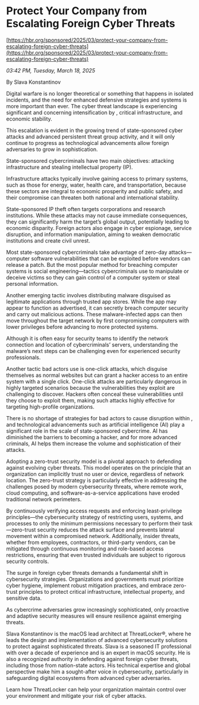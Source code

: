 # Protect Your Company from Escalating Foreign Cyber Threats

[https://hbr.org/sponsored/2025/03/protect-your-company-from-escalating-foreign-cyber-threats](https://hbr.org/sponsored/2025/03/protect-your-company-from-escalating-foreign-cyber-threats)

*03:42 PM, Tuesday, March 18, 2025*

By Slava Konstantinov

Digital warfare is no longer theoretical or something that happens in isolated incidents, and the need for enhanced defensive strategies and systems is more important than ever. The cyber threat landscape is experiencing significant and concerning intensification by , critical infrastructure, and economic stability.

This escalation is evident in the growing trend of state-sponsored cyber attacks and advanced persistent threat group activity, and it will only continue to progress as technological advancements allow foreign adversaries to grow in sophistication.

State-sponsored cybercriminals have two main objectives: attacking infrastructure and stealing intellectual property (IP).

Infrastructure attacks typically involve gaining access to primary systems, such as those for energy, water, health care, and transportation, because these sectors are integral to economic prosperity and public safety, and their compromise can threaten both national and international stability.

State-sponsored IP theft often targets corporations and research institutions. While these attacks may not cause immediate consequences, they can significantly harm the target’s global output, potentially leading to economic disparity. Foreign actors also engage in cyber espionage, service disruption, and information manipulation, aiming to weaken democratic institutions and create civil unrest.

Most state-sponsored cybercriminals take advantage of zero-day attacks—computer software vulnerabilities that can be exploited before vendors can release a patch. But the most popular method for breaching computer systems is social engineering—tactics cybercriminals use to manipulate or deceive victims so they can gain control of a computer system or steal personal information.

Another emerging tactic involves distributing malware disguised as legitimate applications through trusted app stores. While the app may appear to function as advertised, it can secretly breach computer security and carry out malicious actions. These malware-infected apps can then move throughout the target network by first compromising computers with lower privileges before advancing to more protected systems.

Although it is often easy for security teams to identify the network connection and location of cybercriminals’ servers, understanding the malware’s next steps can be challenging even for experienced security professionals.

Another tactic bad actors use is one-click attacks, which disguise themselves as normal websites but can grant a hacker access to an entire system with a single click. One-click attacks are particularly dangerous in highly targeted scenarios because the vulnerabilities they exploit are challenging to discover. Hackers often conceal these vulnerabilities until they choose to exploit them, making such attacks highly effective for targeting high-profile organizations.

There is no shortage of strategies for bad actors to cause disruption within , and technological advancements such as artificial intelligence (AI) play a significant role in the scale of state-sponsored cybercrime. AI has diminished the barriers to becoming a hacker, and for more advanced criminals, AI helps them increase the volume and sophistication of their attacks.

Adopting a zero-trust security model is a pivotal approach to defending against evolving cyber threats. This model operates on the principle that an organization can implicitly trust no user or device, regardless of network location. The zero-trust strategy is particularly effective in addressing the challenges posed by modern cybersecurity threats, where remote work, cloud computing, and software-as-a-service applications have eroded traditional network perimeters.

By continuously verifying access requests and enforcing least-privilege principles—the cybersecurity strategy of restricting users, systems, and processes to only the minimum permissions necessary to perform their task—zero-trust security reduces the attack surface and prevents lateral movement within a compromised network. Additionally, insider threats, whether from employees, contractors, or third-party vendors, can be mitigated through continuous monitoring and role-based access restrictions, ensuring that even trusted individuals are subject to rigorous security controls.

The surge in foreign cyber threats demands a fundamental shift in cybersecurity strategies. Organizations and governments must prioritize cyber hygiene, implement robust mitigation practices, and embrace zero-trust principles to protect critical infrastructure, intellectual property, and sensitive data.

As cybercrime adversaries grow increasingly sophisticated, only proactive and adaptive security measures will ensure resilience against emerging threats.

Slava Konstantinov is the macOS lead architect at ThreatLocker®, where he leads the design and implementation of advanced cybersecurity solutions to protect against sophisticated threats. Slava is a seasoned IT professional with over a decade of experience and is an expert in macOS security. He is also a recognized authority in defending against foreign cyber threats, including those from nation-state actors. His technical expertise and global perspective make him a sought-after voice in cybersecurity, particularly in safeguarding digital ecosystems from advanced cyber adversaries.

Learn how ThreatLocker can help your organization maintain control over your environment and mitigate your risk of cyber attacks.

